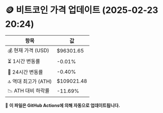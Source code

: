# 🪙 비트코인 가격 업데이트 (2025-02-23 20:24)

| 항목                | 값 |
|--------------------|----------------|
| 💰 현재 가격 (USD) | $96301.65 |
| ⏳ 1시간 변동률    | -0.01% |
| 📆 24시간 변동률   | -0.40% |
| 🔝 역대 최고가 (ATH) | $109021.48 |
| 📉 ATH 대비 하락률 | -11.69% |

🔄 **이 파일은 GitHub Actions에 의해 자동으로 업데이트됩니다.**
